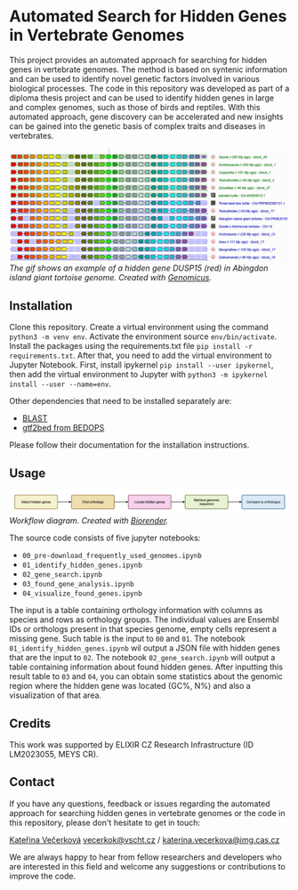 # Automated Search for Hidden Genes in Vertebrate Genomes

This project provides an automated approach for searching for hidden genes in vertebrate genomes. The method is based on syntenic information and can be used to identify novel genetic factors involved in various biological processes. The code in this repository was developed as part of a diploma thesis project and can be used to identify hidden genes in large and complex genomes, such as those of birds and reptiles. With this automated approach, gene discovery can be accelerated and new insights can be gained into the genetic basis of complex traits and diseases in vertebrates.

![Hidden gene example](images/synteny_DUSP15.gif)
*The gif shows an example of a hidden gene DUSP15 (red) in Abingdon island giant tortoise genome. Created with [Genomicus](https://www.genomicus.bio.ens.psl.eu).*

## Installation

Clone this repository. Create a virtual environment using the command ```python3 -m venv env```. Activate the environment source ```env/bin/activate```.
Install the packages using the requirements.txt file ```pip install -r requirements.txt```.
After that, you need to add the virtual environment to Jupyter Notebook.
First, install ipykernel ```pip install --user ipykernel```, then add the virtual environment to Jupyter with ```python3 -m ipykernel install --user --name=env```.

Other dependencies that need to be installed separately are:
- [BLAST](https://www.ncbi.nlm.nih.gov/books/NBK569861/)
- [gtf2bed from BEDOPS](https://bedops.readthedocs.io/en/latest/content/installation.html#installation)

Please follow their documentation for the installation instructions.

## Usage

![Workflow](images/workflow_readme.png)
*Workflow diagram. Created with [Biorender](https://www.biorender.com).*

The source code consists of five jupyter notebooks:
- ```00_pre-download_frequently_used_genomes.ipynb```
- ```01_identify_hidden_genes.ipynb```
- ```02_gene_search.ipynb```
- ```03_found_gene_analysis.ipynb```
- ```04_visualize_found_genes.ipynb```

The input is a table containing orthology information with columns as species and rows as orthology groups. The individual values are Ensembl IDs or orthologs present in that species genome, empty cells represent a missing gene. Such table is the input to ```00``` and ```01```.
The notebook ```01_identify_hidden_genes.ipynb``` wil output a JSON file with hidden genes that are the input to ```02```.
The notebook ```02_gene_search.ipynb``` will output a table containing information about found hidden genes.
After inputting this result table to  ```03``` and ```04```, you can obtain some statistics about the genomic region where the hidden gene was located (GC%, N%) and also a visualization of that area.

## Credits
This work was supported by ELIXIR CZ Research Infrastructure (ID LM2023055, MEYS CR).

## Contact
If you have any questions, feedback or issues regarding the automated approach for searching hidden genes in vertebrate genomes or the code in this repository, please don't hesitate to get in touch:

[Kateřina Večerková](https://www.linkedin.com/in/kateřina-večerková-b62487232/)
vecerkok@vscht.cz / katerina.vecerkova@img.cas.cz

We are always happy to hear from fellow researchers and developers who are interested in this field and welcome any suggestions or contributions to improve the code.
